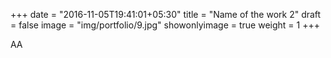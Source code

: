 +++
date = "2016-11-05T19:41:01+05:30"
title = "Name of the work 2"
draft = false
image = "img/portfolio/9.jpg"
showonlyimage = true
weight = 1
+++

AA